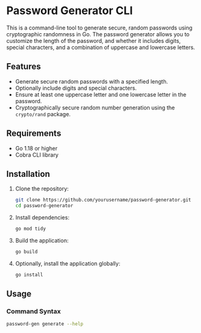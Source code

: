 # Password Generator CLI

This is a command-line tool to generate secure, random passwords using cryptographic randomness in Go. The password generator allows you to customize the length of the password, and whether it includes digits, special characters, and a combination of uppercase and lowercase letters.

## Features
- Generate secure random passwords with a specified length.
- Optionally include digits and special characters.
- Ensure at least one uppercase letter and one lowercase letter in the password.
- Cryptographically secure random number generation using the `crypto/rand` package.

## Requirements
- Go 1.18 or higher
- Cobra CLI library

## Installation

1. Clone the repository:
    ```bash
    git clone https://github.com/yourusername/password-generator.git
    cd password-generator
    ```

2. Install dependencies:
    ```bash
    go mod tidy
    ```

3. Build the application:
    ```bash
    go build
    ```

4. Optionally, install the application globally:
    ```bash
    go install
    ```

## Usage

### Command Syntax
```bash
password-gen generate --help
```